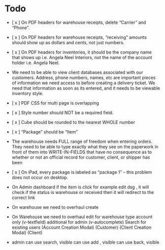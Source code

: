 # Todo

- [ x ] On PDF headers for warehouse receipts, delete “Carrier” and “Phone”.

- [ x ] On PDF headers for warehouse receipts, “receiving” amounts should show up as dollars and cents, not just numbers.
- [ x ] On PDF headers for inventories, it should be the company name that shows up i.e. Angela Neel Interiors, not the name of the account holder i.e. Angela Neel.
- We need to be able to view client databases associated with our customers. Address, phone numbers, names, etc are important pieces of information we need access to before creating a delivery ticket. We need that information as soon as its entered, and it needs to be viewable inventory style.
- [ x ] PDF CSS for multi page is overlapping

- [ x ] Style number should NOT be a required field.
- [ x ] Cube should be rounded to the nearest WHOLE number
- [ x ] “Package” should be “Item”

- The warehouse needs FULL range of freedom when entering orders. They need to be able to type exactly what they see on the paperwork in front of them into WRITE-IN-FIELDS that have no consequence as to whether or not an official record for customer, client, or shipper has been

- [ x ] On iPad, every package is labeled as “package 1” – this problem does not occur on desktop.

- On Admin dashboard if the item is click for example edit dsg ,
  it will check if the status is warehouse or received
  then it will redirect to the correct link
- On warehouse we need to overhaul create
- On Warehouse we need to overhaul edit
  for warehouse type account only
  (v-textfield)
  additional for admin
  (v-autocomplete) Search for existing users
  (Account Creation Modal) (Customer)
  (Client Creation Modal) (Client)

- admin
  can use search, visible
  can use add , visible
  can use back, visible
